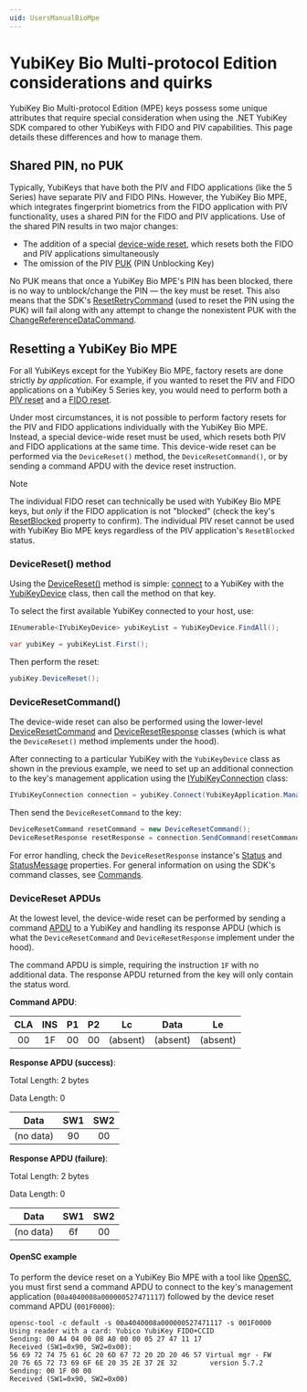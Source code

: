 ```yaml
---
uid: UsersManualBioMpe
---
```


<!-- Copyright 2025 Yubico AB

Licensed under the Apache License, Version 2.0 (the "License");
you may not use this file except in compliance with the License.
You may obtain a copy of the License at

    http://www.apache.org/licenses/LICENSE-2.0

Unless required by applicable law or agreed to in writing, software
distributed under the License is distributed on an "AS IS" BASIS,
WITHOUT WARRANTIES OR CONDITIONS OF ANY KIND, either express or implied.
See the License for the specific language governing permissions and
limitations under the License. -->

# YubiKey Bio Multi-protocol Edition considerations and quirks

YubiKey Bio Multi-protocol Edition (MPE) keys possess some unique attributes that require special consideration when using the .NET YubiKey SDK compared to other YubiKeys with FIDO and PIV capabilities. This page details these differences and how to manage them.

## Shared PIN, no PUK

Typically, YubiKeys that have both the PIV and FIDO applications (like the 5 Series) have separate PIV and FIDO PINs. However, the YubiKey Bio MPE, which integrates fingerprint biometrics from the FIDO application with PIV functionality, uses a shared PIN for the FIDO and PIV applications. Use of the shared PIN results in two major changes:

- The addition of a special [device-wide reset](#resetting-a-yubikey-bio-mpe), which resets both the FIDO and PIV applications simultaneously
- The omission of the PIV [PUK](xref:UsersManualPinPukMgmtKey) (PIN Unblocking Key)

No PUK means that once a YubiKey Bio MPE's PIN has been blocked, there is no way to unblock/change the PIN — the key must be reset. This also means that the SDK's [ResetRetryCommand](xref:UsersManualPivCommands#reset-retry-recover-the-pin) (used to reset the PIN using the PUK) will fail along with any attempt to change the nonexistent PUK with the [ChangeReferenceDataCommand](xref:UsersManualPivCommands#change-reference-data).

## Resetting a YubiKey Bio MPE

For all YubiKeys except for the YubiKey Bio MPE, factory resets are done strictly *by application*. For example, if you wanted to reset the PIV and FIDO applications on a YubiKey 5 Series key, you would need to perform both a [PIV reset](xref:Yubico.YubiKey.Piv.PivSession.ResetApplication) and a [FIDO reset](xref:Fido2Reset). 

Under most circumstances, it is not possible to perform factory resets for the PIV and FIDO applications individually with the YubiKey Bio MPE. Instead, a special device-wide reset must be used, which resets both PIV and FIDO applications at the same time. This device-wide reset can be performed via the ``DeviceReset()`` method, the ``DeviceResetCommand()``, or by sending a command APDU with the device reset instruction. 

> [!NOTE]
> The individual FIDO reset can technically be used with YubiKey Bio MPE keys, but *only* if the FIDO application is not "blocked" (check the key's [ResetBlocked](xref:Yubico.YubiKey.YubiKeyDevice.ResetBlocked) property to confirm). The individual PIV reset cannot be used with YubiKey Bio MPE keys regardless of the PIV application's ``ResetBlocked`` status.

### DeviceReset() method

Using the [DeviceReset()](xref:Yubico.YubiKey.YubiKeyDevice.DeviceReset) method is simple: [connect](xref:UsersManualMakingAConnection) to a YubiKey with the [YubiKeyDevice](xref:Yubico.YubiKey.YubiKeyDevice) class, then call the method on that key.

To select the first available YubiKey connected to your host, use:

```C#
IEnumerable<IYubiKeyDevice> yubiKeyList = YubiKeyDevice.FindAll();

var yubiKey = yubiKeyList.First();
```

Then perform the reset:

```C#
yubiKey.DeviceReset();
```

### DeviceResetCommand() 

The device-wide reset can also be performed using the lower-level [DeviceResetCommand](xref:Yubico.YubiKey.Management.Commands.DeviceResetCommand) and [DeviceResetResponse](xref:Yubico.YubiKey.Management.Commands.DeviceResetResponse) classes (which is what the ``DeviceReset()`` method implements under the hood). 

After connecting to a particular YubiKey with the ``YubiKeyDevice`` class as shown in the previous example, we need to set up an additional connection to the key's management application using the [IYubiKeyConnection](xref:Yubico.YubiKey.IYubiKeyConnection) class:

```C#
IYubiKeyConnection connection = yubiKey.Connect(YubiKeyApplication.Management);
```

Then send the ``DeviceResetCommand`` to the key:

```C#
DeviceResetCommand resetCommand = new DeviceResetCommand();
DeviceResetResponse resetResponse = connection.SendCommand(resetCommand);
```

For error handling, check the ``DeviceResetResponse`` instance's [Status](xref:Yubico.YubiKey.IYubiKeyResponse.Status) and [StatusMessage](xref:Yubico.YubiKey.IYubiKeyResponse.StatusMessage) properties. For general information on using the SDK's command classes, see [Commands](xref:UsersManualCommands).

### DeviceReset APDUs

At the lowest level, the device-wide reset can be performed by sending a command [APDU](xref:UsersManualApdu) to a YubiKey and handling its response APDU (which is what the ``DeviceResetCommand`` and ``DeviceResetResponse`` implement under the hood). 

The command APDU is simple, requiring the instruction ``1F`` with no additional data. The response APDU returned from the key will only contain the status word.

**Command APDU**:

| CLA | INS | P1 | P2 |    Lc    |   Data   |    Le    |
|:---:|:---:|:--:|:--:|:--------:|:--------:|:--------:| 
| 00  | 1F  | 00 | 00 | (absent) | (absent) | (absent) |

**Response APDU (success)**:

Total Length: 2 bytes

Data Length: 0

|   Data    | SW1 | SW2 |
|:---------:|:---:|:---:|
| (no data) | 90  | 00  |

**Response APDU (failure)**:

Total Length: 2 bytes

Data Length: 0

|   Data    | SW1 | SW2 |
|:---------:|:---:|:---:|
| (no data) | 6f  | 00  |

#### OpenSC example

To perform the device reset on a YubiKey Bio MPE with a tool like [OpenSC](https://github.com/OpenSC/OpenSC), you must first send a command APDU to connect to the key's management application (``00a4040008a000000527471117``) followed by the device reset command APDU (``001F0000``):

```text
opensc-tool -c default -s 00a4040008a000000527471117 -s 001F0000
Using reader with a card: Yubico YubiKey FIDO+CCID
Sending: 00 A4 04 00 08 A0 00 00 05 27 47 11 17 
Received (SW1=0x90, SW2=0x00):
56 69 72 74 75 61 6C 20 6D 67 72 20 2D 20 46 57 Virtual mgr - FW
20 76 65 72 73 69 6F 6E 20 35 2E 37 2E 32        version 5.7.2
Sending: 00 1F 00 00 
Received (SW1=0x90, SW2=0x00)
```